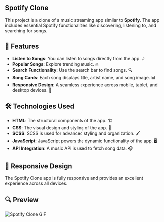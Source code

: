 ## Spotify Clone

This project is a clone of a music streaming app similar to **Spotify**. The app includes essential Spotify functionalities like discovering, listening to, and searching for songs.

## 🚀 Features

- **Listen to Songs**: You can listen to songs directly from the app. 🎶
- **Popular Songs**: Explore trending music. 🔥
- **Search Functionality**: Use the search bar to find songs. 🔍
- **Song Cards**: Each song displays title, artist name, and song image. 📊
- **Responsive Design**: A seamless experience across mobile, tablet, and desktop devices. 📱

## 🛠️ Technologies Used

- **HTML**: The structural components of the app. 🏗️
- **CSS**: The visual design and styling of the app. 🎨
- **SCSS**: SCSS is used for advanced styling and organization. 🖌️
- **JavaScript**: JavaScript powers the dynamic functionality of the app. 🖥️
- **API Integration**: A music API is used to fetch song data. 🎧

## 📱 Responsive Design

The Spotify Clone app is fully responsive and provides an excellent experience across all devices.

## 🔍 Preview

![Spotify Clone GIF](./spotify_clone1.gif)
